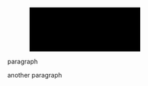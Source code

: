 <svg>
<rect x="50" y="50" width="300" height="500"/>
</svg>
<p>
paragraph
</p>
<p id="another">
another paragraph
</p>
